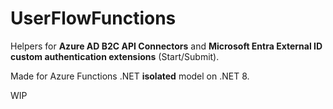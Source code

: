 ﻿# UserFlowFunctions

Helpers for **Azure AD B2C API Connectors** and **Microsoft Entra External ID custom authentication extensions** 
(Start/Submit).

Made for Azure Functions .NET **isolated** model on .NET 8.

WIP
